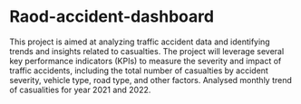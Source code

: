 # Raod-accident-dashboard
This project is aimed at analyzing traffic accident data and identifying trends and insights related to casualties. The project will leverage several key performance indicators (KPIs) to measure the severity and impact of traffic accidents, including the total number of casualties by accident severity, vehicle type, road type, and other factors.
Analysed monthly trend of casualities for year 2021 and 2022.
